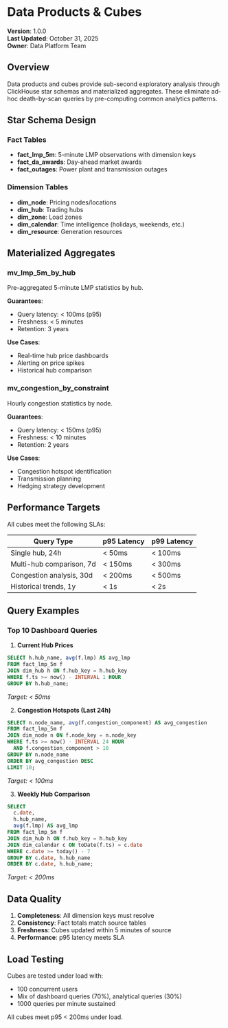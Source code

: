 # Data Products & Cubes

**Version**: 1.0.0  
**Last Updated**: October 31, 2025  
**Owner**: Data Platform Team

## Overview

Data products and cubes provide sub-second exploratory analysis through ClickHouse star schemas and materialized aggregates. These eliminate ad-hoc death-by-scan queries by pre-computing common analytics patterns.

## Star Schema Design

### Fact Tables

- **fact_lmp_5m**: 5-minute LMP observations with dimension keys
- **fact_da_awards**: Day-ahead market awards
- **fact_outages**: Power plant and transmission outages

### Dimension Tables

- **dim_node**: Pricing nodes/locations
- **dim_hub**: Trading hubs
- **dim_zone**: Load zones
- **dim_calendar**: Time intelligence (holidays, weekends, etc.)
- **dim_resource**: Generation resources

## Materialized Aggregates

### mv_lmp_5m_by_hub

Pre-aggregated 5-minute LMP statistics by hub.

**Guarantees**:
- Query latency: < 100ms (p95)
- Freshness: < 5 minutes
- Retention: 3 years

**Use Cases**:
- Real-time hub price dashboards
- Alerting on price spikes
- Historical hub comparison

### mv_congestion_by_constraint

Hourly congestion statistics by node.

**Guarantees**:
- Query latency: < 150ms (p95)
- Freshness: < 10 minutes
- Retention: 2 years

**Use Cases**:
- Congestion hotspot identification
- Transmission planning
- Hedging strategy development

## Performance Targets

All cubes meet the following SLAs:

| Query Type | p95 Latency | p99 Latency |
|------------|-------------|-------------|
| Single hub, 24h | < 50ms | < 100ms |
| Multi-hub comparison, 7d | < 150ms | < 300ms |
| Congestion analysis, 30d | < 200ms | < 500ms |
| Historical trends, 1y | < 1s | < 2s |

## Query Examples

### Top 10 Dashboard Queries

1. **Current Hub Prices**
```sql
SELECT h.hub_name, avg(f.lmp) AS avg_lmp
FROM fact_lmp_5m f
JOIN dim_hub h ON f.hub_key = h.hub_key
WHERE f.ts >= now() - INTERVAL 1 HOUR
GROUP BY h.hub_name;
```
*Target: < 50ms*

2. **Congestion Hotspots (Last 24h)**
```sql
SELECT n.node_name, avg(f.congestion_component) AS avg_congestion
FROM fact_lmp_5m f
JOIN dim_node n ON f.node_key = n.node_key
WHERE f.ts >= now() - INTERVAL 24 HOUR
  AND f.congestion_component > 10
GROUP BY n.node_name
ORDER BY avg_congestion DESC
LIMIT 10;
```
*Target: < 100ms*

3. **Weekly Hub Comparison**
```sql
SELECT
  c.date,
  h.hub_name,
  avg(f.lmp) AS avg_lmp
FROM fact_lmp_5m f
JOIN dim_hub h ON f.hub_key = h.hub_key
JOIN dim_calendar c ON toDate(f.ts) = c.date
WHERE c.date >= today() - 7
GROUP BY c.date, h.hub_name
ORDER BY c.date, h.hub_name;
```
*Target: < 200ms*

## Data Quality

1. **Completeness**: All dimension keys must resolve
2. **Consistency**: Fact totals match source tables
3. **Freshness**: Cubes updated within 5 minutes of source
4. **Performance**: p95 latency meets SLA

## Load Testing

Cubes are tested under load with:
- 100 concurrent users
- Mix of dashboard queries (70%), analytical queries (30%)
- 1000 queries per minute sustained

All cubes meet p95 < 200ms under load.
